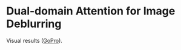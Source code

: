 # Dual-domain Attention for Image Deblurring
Visual results ([GoPro](https://drive.google.com/file/d/1Kn6lNbO1EaQ4XKu9jwgQfD3FzYLb5ZVN/view?usp=sharing)).
